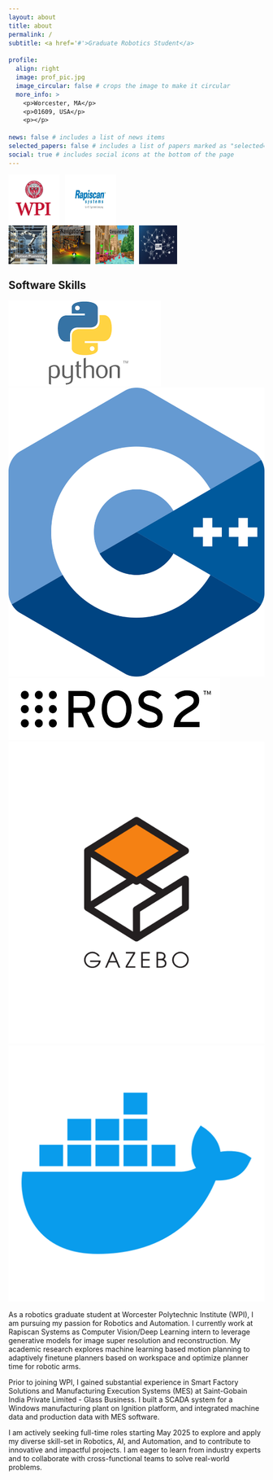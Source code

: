 ```yaml
---
layout: about
title: about
permalink: /
subtitle: <a href='#'>Graduate Robotics Student</a>

profile:
  align: right
  image: prof_pic.jpg
  image_circular: false # crops the image to make it circular
  more_info: >
    <p>Worcester, MA</p>
    <p>01609, USA</p>
    <p></p>

news: false # includes a list of news items
selected_papers: false # includes a list of papers marked as "selected={true}"
social: true # includes social icons at the bottom of the page
---
```

<div style="display: flex; flex-wrap: wrap; gap: 10px;">
  <img src="assets/img/frontpage_symbols/wpi.png" alt="Description of Image 1" style="width: 20%; height: auto;"/>
  <img src="assets/img/frontpage_symbols/rapiscan.png" alt="Description of Image 2" style="width: 20%; height: auto;"/>
</div>
<!-- <img src="assets/img/frontpage_symbols/roboticsandai_logo.png" alt="Alt text for the image" title="Optional title" style="width: 20%; height: auto;"/>
<br> -->
<div style="display: flex; flex-wrap: wrap; gap: 10px;">
  <img src="assets/img/frontpage_symbols/motion_planning.png" alt="Description of Image 1" style="width: 15%; height: auto;"/>
  <img src="assets/img/frontpage_symbols/navigation.png" alt="Description of Image 2" style="width: 15%; height: auto;"/>
  <img src="assets/img/frontpage_symbols/computervision.png" alt="Description of Image 3" style="width: 15%; height: auto;"/>
  <img src="assets/img/frontpage_symbols/llm.png" alt="Description of Image 4" style="width: 15%; height: auto;"/>
</div>

## Software Skills

<div class="logo-grid">
  <img src="assets/img/frontpage_symbols/python.png" alt="Logo 1" title="Software 1" />
  <img src="assets/img/frontpage_symbols/c++.png" alt="Logo 2" title="Software 2" />
  <img src="assets/img/frontpage_symbols/ros2.png" alt="Logo 3" title="Software 3" />
  <img src="assets/img/frontpage_symbols/gazebo.png" alt="Logo 4" title="Software 4" />
  <img src="assets/img/frontpage_symbols/docker.png" alt="Logo 5" title="Software 5" />
</div>


As a robotics graduate student at Worcester Polytechnic Institute (WPI), I am pursuing my passion for Robotics and Automation. I currently work at Rapiscan Systems as Computer Vision/Deep Learning intern to leverage generative models for image super resolution and reconstruction. My academic research explores machine learning based motion planning to adaptively finetune planners based on workspace and optimize planner time for robotic arms.

Prior to joining WPI, I gained substantial experience in Smart Factory Solutions and Manufacturing Execution Systems (MES) at Saint-Gobain India Private Limited - Glass Business. I built a SCADA system for a Windows manufacturing plant on Ignition platform, and integrated machine data and production data with MES software.

I am actively seeking full-time roles starting May 2025 to explore and apply my diverse skill-set in Robotics, AI, and Automation, and to contribute to innovative and impactful projects. I am eager to learn from industry experts and to collaborate with cross-functional teams to solve real-world problems.



